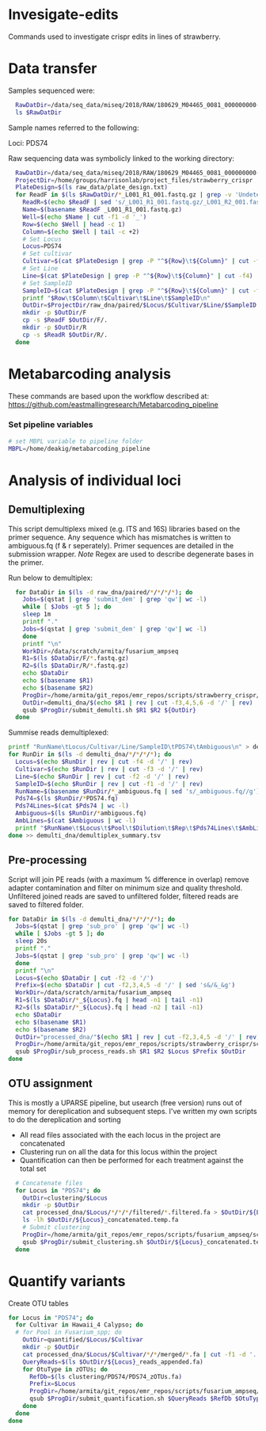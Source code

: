 # Invesigate-edits
Commands used to investigate crispr edits in lines of strawberry.

# Data transfer

Samples sequenced were:

```bash
  RawDatDir=/data/seq_data/miseq/2018/RAW/180629_M04465_0081_000000000-D4LBH/Data/Intensities/BaseCalls/
  ls $RawDatDir
```

Sample names referred to the following:

Loci:
PDS74


Raw sequencing data was symbolicly linked to the working directory:

```bash
  RawDatDir=/data/seq_data/miseq/2018/RAW/180629_M04465_0081_000000000-D4LBH/Data/Intensities/BaseCalls
  ProjectDir=/home/groups/harrisonlab/project_files/strawberry_crispr
  PlateDesign=$(ls raw_data/plate_design.txt)
  for ReadF in $(ls $RawDatDir/*_L001_R1_001.fastq.gz | grep -v 'Undetermined'); do
    ReadR=$(echo $ReadF | sed 's/_L001_R1_001.fastq.gz/_L001_R2_001.fastq.gz/g')
    Name=$(basename $ReadF _L001_R1_001.fastq.gz)
    Well=$(echo $Name | cut -f1 -d '_')
    Row=$(echo $Well | head -c 1)
    Column=$(echo $Well | tail -c +2)
    # Set Locus
    Locus=PDS74
    # Set cultivar
    Cultivar=$(cat $PlateDesign | grep -P "^${Row}\t${Column}" | cut -f3 | sed 's/ /_/g')
    # Set Line
    Line=$(cat $PlateDesign | grep -P "^${Row}\t${Column}" | cut -f4)
    # Set SampleID
    SampleID=$(cat $PlateDesign | grep -P "^${Row}\t${Column}" | cut -f5)
    printf "$Row\t$Column\t$Cultivar\t$Line\t$SampleID\n"
    OutDir=$ProjectDir/raw_dna/paired/$Locus/$Cultivar/$Line/$SampleID
    mkdir -p $OutDir/F
    cp -s $ReadF $OutDir/F/.
    mkdir -p $OutDir/R
    cp -s $ReadR $OutDir/R/.
  done
```

# Metabarcoding analysis

These commands are based upon the workflow described at:
https://github.com/eastmallingresearch/Metabarcoding_pipeline

### Set pipeline variables

```bash
# set MBPL variable to pipeline folder
MBPL=/home/deakig/metabarcoding_pipeline
```

# Analysis of individual loci

## Demultiplexing

This script demultiplexs mixed (e.g. ITS and 16S) libraries based on the primer sequence. Any sequence which has mismatches is written to ambiguous.fq (f & r seperately). Primer sequences
are detailed in the submission wrapper.
*Note* Regex are used to describe degenerate bases in the primer.

Run below to demultiplex:

```bash
  for DataDir in $(ls -d raw_dna/paired/*/*/*/*); do
    Jobs=$(qstat | grep 'submit_dem' | grep 'qw'| wc -l)
    while [ $Jobs -gt 5 ]; do
    sleep 1m
    printf "."
    Jobs=$(qstat | grep 'submit_dem' | grep 'qw'| wc -l)
    done
    printf "\n"
    WorkDir=/data/scratch/armita/fusarium_ampseq
    R1=$(ls $DataDir/F/*.fastq.gz)
    R2=$(ls $DataDir/R/*.fastq.gz)
    echo $DataDir
    echo $(basename $R1)
    echo $(basename $R2)
    ProgDir=/home/armita/git_repos/emr_repos/scripts/strawberry_crispr/scripts
    OutDir=demulti_dna/$(echo $R1 | rev | cut -f3,4,5,6 -d '/' | rev)
    qsub $ProgDir/submit_demulti.sh $R1 $R2 ${OutDir}
  done
```

 Summise reads demultiplexed:
```bash
printf "RunName\tLocus/Cultivar/Line/SampleID\tPDS74\tAmbiguous\n" > demulti_dna/demultiplex_summary.tsv
for RunDir in $(ls -d demulti_dna/*/*/*/*); do
  Locus=$(echo $RunDir | rev | cut -f4 -d '/' | rev)
  Cultivar=$(echo $RunDir | rev | cut -f3 -d '/' | rev)
  Line=$(echo $RunDir | rev | cut -f2 -d '/' | rev)
  SampleID=$(echo $RunDir | rev | cut -f1 -d '/' | rev)
  RunName=$(basename $RunDir/*_ambiguous.fq | sed 's/_ambiguous.fq//g')
  Pds74=$(ls $RunDir/*PDS74.fq)
  Pds74Lines=$(cat $Pds74 | wc -l)
  Ambiguous=$(ls $RunDir/*ambiguous.fq)
  AmbLines=$(cat $Ambiguous | wc -l)
  printf "$RunName\t$Locus\t$Pool\t$Dilution\t$Rep\t$Pds74Lines\t$AmbLines\n"
done >> demulti_dna/demultiplex_summary.tsv
```

<!-- From this data thresholding values of cross-contamination as a result of illumina
adapter read hopping were determined. For each row in the dataset, the most
abundant locus was assumed to be the target locus and reads attributed to other
loci assumed to be contaminant reads. Reads from another experiment with the same
locus could be contaminating the sample. The 2nd most abundant locus was
identified for each run (the highest contaminant locus) and the maximum value
identified accross the entire plate. A threshold for a minimum abundance of reads
attributed to an OTU was set at this value.

In the case of our plate, this was:
```bash
Threshold=206
``` -->


## Pre-processing
Script will join PE reads (with a maximum % difference in overlap) remove adapter contamination and filter on minimum size and quality threshold.
Unfiltered joined reads are saved to unfiltered folder, filtered reads are saved to filtered folder.


```bash
for DataDir in $(ls -d demulti_dna/*/*/*/*); do
  Jobs=$(qstat | grep 'sub_pro' | grep 'qw'| wc -l)
  while [ $Jobs -gt 5 ]; do
  sleep 20s
  printf "."
  Jobs=$(qstat | grep 'sub_pro' | grep 'qw'| wc -l)
  done
  printf "\n"
  Locus=$(echo $DataDir | cut -f2 -d '/')
  Prefix=$(echo $DataDir | cut -f2,3,4,5 -d '/' | sed 's&/&_&g')
  WorkDir=/data/scratch/armita/fusarium_ampseq
  R1=$(ls $DataDir/*_${Locus}.fq | head -n1 | tail -n1)
  R2=$(ls $DataDir/*_${Locus}.fq | head -n2 | tail -n1)
  echo $DataDir
  echo $(basename $R1)
  echo $(basename $R2)
  OutDir="processed_dna/"$(echo $R1 | rev | cut -f2,3,4,5 -d '/' | rev)
  ProgDir=/home/armita/git_repos/emr_repos/scripts/strawberry_crispr/scripts
  qsub $ProgDir/sub_process_reads.sh $R1 $R2 $Locus $Prefix $OutDir
done
```


## OTU assignment
This is mostly a UPARSE pipeline, but usearch (free version) runs out of memory for dereplication and subsequent steps. I've written my own scripts to do the dereplication and sorting

 * All read files associated with the each locus in the project are concatenated
 * Clustering run on all the data for this locus within the project
 * Quantification can then be performed for each treatment against the total set

```bash
  # Concatenate files
  for Locus in "PDS74"; do
    OutDir=clustering/$Locus
    mkdir -p $OutDir
    cat processed_dna/$Locus/*/*/*/filtered/*.filtered.fa > $OutDir/${Locus}_concatenated.temp.fa
    ls -lh $OutDir/${Locus}_concatenated.temp.fa
    # Submit clustering
    ProgDir=/home/armita/git_repos/emr_repos/scripts/fusarium_ampseq/scripts
    qsub $ProgDir/submit_clustering.sh $OutDir/${Locus}_concatenated.temp.fa $OutDir $Locus
  done
```

<!-- # Submit Taxonomy -->



# Quantify variants

Create OTU tables

```bash
for Locus in "PDS74"; do
  for Cultivar in Hawaii_4 Calypso; do
  # for Pool in Fusarium_spp; do
    OutDir=quantified/$Locus/$Cultivar
    mkdir -p $OutDir
    cat processed_dna/$Locus/$Cultivar/*/*/merged/*.fa | cut -f1 -d '.' > $OutDir/${Locus}_reads_appended.fa
    QueryReads=$(ls $OutDir/${Locus}_reads_appended.fa)
    for OtuType in zOTUs; do
      RefDb=$(ls clustering/PDS74/PDS74_zOTUs.fa)
      Prefix=$Locus
      ProgDir=/home/armita/git_repos/emr_repos/scripts/fusarium_ampseq/scripts
      qsub $ProgDir/submit_quantification.sh $QueryReads $RefDb $OtuType $Prefix $OutDir
    done
  done
done
```
